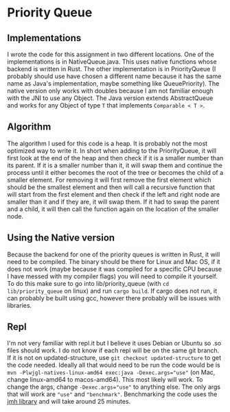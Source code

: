 Priority Queue
==============

Implementations
---------------

I wrote the code for this assignment in two different locations.
One of the implementations is in NativeQueue.java.
This uses native functions whose backend is written in Rust.
The other implementation is in PriorityQueue (I probably should use
have chosen a different name because it has the same name as 
Java's implementation, maybe something like QueuePriority). 
The native version only works with doubles because I am not familiar
enough with the JNI to use any Object. The Java version extends 
AbstractQueue and works for any Object of type ``T`` that
implements ``Comparable < T >``.

Algorithm
---------

The algorithm I used for this code is a heap. It is probably
not the most optimized way to write it. In short when adding
to the PriorityQueue, it will first look at the end of the 
heap and then check if it is a smaller number than its parent.
If it is a smaller number than it, it will swap them and continue
the process until it either becomes the root of the tree or
becomes the child of a smaller element. For removing it will
first remove the first element which should be the smallest
element and then will call a recursive function that will start
from the first element and then check if the left and right
node are smaller than it and if they are, it will swap them.
If it had to swap the parent and a child, it will then call 
the function again on the location of the smaller node.

Using the Native version
------------------------

Because the backend for one of the priority queues is written
in Rust, it will need to be compiled. The binary should be
there for Linux and Mac OS, if it does not work (maybe because
it was compiled for a specific CPU because I have messed with
my compiler flags) you will need to compile it yourself. To do
this make sure to go into lib/priority_queue (with 
``cd lib/priority_queue`` on linux) and run ``cargo build``.
If cargo does not run, it can probably be built using gcc, however
there probably will be issues with libraries.

Repl
----

I'm not very familiar with repl.it but I believe it uses 
Debian or Ubuntu so .so files should work. I do not know
if each repl will be on the same git branch. If it is not 
on updated-structure, use ``git checkout updated-structure``
to get the code needed. Ideally all that would need to be run
the code would be is 
``mvn -Plwjgl-natives-linux-amd64 exec:java -Dexec.args="use"``
(on Mac, change linux-amd64 to macos-amd64). This most likely
will work. To change the args, change ``-Dexec.args="use"``
to anything else. The only args that will work are ``"use"`` and 
``"benchmark"``. Benchmarking the code uses the 
[jmh library](https://openjdk.java.net/projects/code-tools/jmh/)
and will take around 25 minutes.